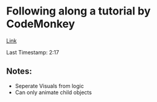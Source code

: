 # Following along a tutorial by CodeMonkey

[Link](https://www.youtube.com/watch?v=AmGSEH7QcDg)

Last Timestamp: 2:17


## Notes:
- Seperate Visuals from logic
- Can only animate child objects

